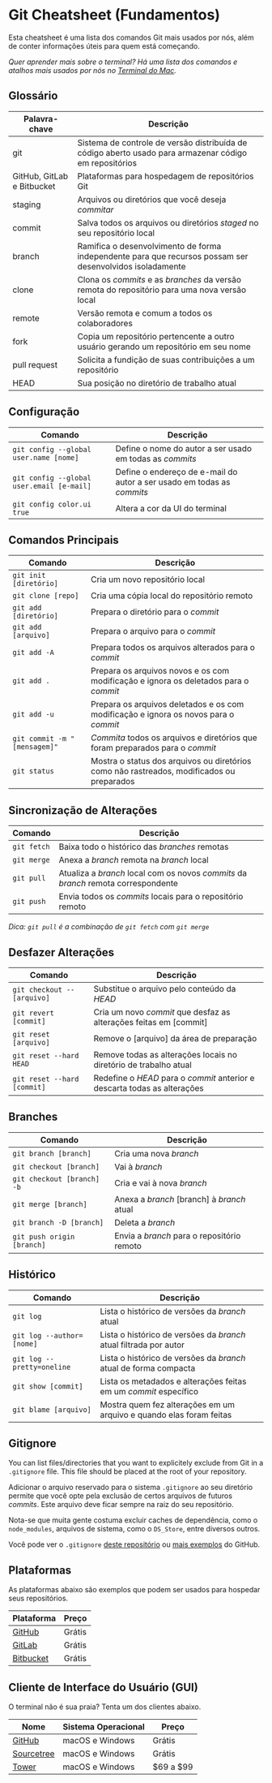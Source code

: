 # Git Cheatsheet (Fundamentos)

Esta cheatsheet é uma lista dos comandos Git mais usados por nós, além de conter informações úteis para quem está começando.

*Quer aprender mais sobre o terminal? Há uma lista dos comandos e atalhos mais usados por nós no [Terminal do Mac](https://github.com/0nn0/terminal-mac-cheatsheet/tree/master/Português).*

## Glossário

| Palavra-chave              | Descrição                                                                                                |
| -------------------------- | -------------------------------------------------------------------------------------------------------- |
| git                        | Sistema de controle de versão distribuída de código aberto usado para armazenar código em repositórios   |
| GitHub, GitLab e Bitbucket | Plataformas para hospedagem de repositórios Git                                                           |
| staging                    | Arquivos ou diretórios que você deseja *commitar*                                                        |
| commit                     | Salva todos os arquivos ou diretórios *staged* no seu repositório local                                  |
| branch                     | Ramifica o desenvolvimento de forma independente para que recursos possam ser desenvolvidos isoladamente |
| clone                      | Clona os *commits* e as *branches* da versão remota do repositório para uma nova versão local            |
| remote                     | Versão remota e comum a todos os colaboradores                                                           |
| fork                       | Copia um repositório pertencente a outro usuário gerando um repositório em seu nome                      |
| pull request               | Solicita a fundição de suas contribuições a um repositório                                               |
| HEAD                       | Sua posição no diretório de trabalho atual                                                               |

## Configuração

| Comando                                   | Descrição                                                              |
| ----------------------------------------- | ---------------------------------------------------------------------- |
| `git config --global user.name [nome]`    | Define o nome do autor a ser usado em todas as *commits*               |
| `git config --global user.email [e-mail]` | Define o endereço de e-mail do autor a ser usado em todas as *commits* |
| `git config color.ui true`                | Altera a cor da UI do terminal                                         |

## Comandos Principais

| Comando                      | Descrição                                                                                 |
| ---------------------------  | ----------------------------------------------------------------------------------------- |
| `git init [diretório]`       | Cria um novo repositório local                                                            |
| `git clone [repo]`           | Cria uma cópia local do repositório remoto                                                |
| `git add [diretório]`        | Prepara o diretório para o *commit*                                                       |
| `git add [arquivo]`          | Prepara o arquivo para o *commit*                                                         |
| `git add -A`                 | Prepara todos os arquivos alterados para o *commit*                                       |
| `git add .`                  | Prepara os arquivos novos e os com modificação e ignora os deletados para o *commit*      |
| `git add -u`                 | Prepara os arquivos deletados e os com modificação e ignora os novos para o *commit*      |
| `git commit -m "[mensagem]"` | *Commita* todos os arquivos e diretórios que foram preparados para o *commit*             |
| `git status`                 | Mostra o status dos arquivos ou diretórios como não rastreados, modificados ou preparados |

## Sincronização de Alterações

| Comando     | Descrição                                                                          |
| ----------- | ---------------------------------------------------------------------------------- |
| `git fetch` | Baixa todo o histórico das *branches* remotas                                      |
| `git merge` | Anexa a *branch* remota na *branch* local                                          |
| `git pull`  | Atualiza a *branch* local com os novos *commits* da *branch* remota correspondente |
| `git push`  | Envia todos os *commits* locais para o repositório remoto                          |

*Dica: `git pull` é a combinação de `git fetch` com `git merge`*

## Desfazer Alterações

| Comando                     | Descrição                                                                 |
| --------------------------- | ------------------------------------------------------------------------- |
| `git checkout -- [arquivo]` | Substitue o arquivo pelo conteúdo da *HEAD*                               |
| `git revert [commit]`       | Cria um novo *commit* que desfaz as alterações feitas em [commit]         |
| `git reset [arquivo]`       | Remove o [arquivo] da área de preparação                                  |
| `git reset --hard HEAD`     | Remove todas as alterações locais no diretório de trabalho atual          |
| `git reset --hard [commit]` | Redefine o *HEAD* para o *commit* anterior e descarta todas as alterações |

## Branches

| Comando                    | Descrição                                  |
| -------------------------- | ------------------------------------------ |
| `git branch [branch]`      | Cria uma nova *branch*                     |
| `git checkout [branch]`    | Vai à *branch*                             |
| `git checkout [branch] -b` | Cria e vai à nova *branch*                 |
| `git merge [branch]`       | Anexa a *branch* [branch] à *branch* atual |
| `git branch -D [branch]`   | Deleta a *branch*                          |
| `git push origin [branch]` | Envia a *branch* para o repositório remoto |

## Histórico

| Comando                    | Descrição                                                           |
| -------------------------- | ------------------------------------------------------------------- |
| `git log`                  | Lista o histórico de versões da *branch* atual                      |
| `git log --author=[nome]`  | Lista o histórico de versões da *branch* atual filtrada por autor   |
| `git log --pretty=oneline` | Lista o histórico de versões da *branch* atual de forma compacta    |
| `git show [commit]`        | Lista os metadados e alterações feitas em um *commit* específico    |
| `git blame [arquivo]`      | Mostra quem fez alterações em um arquivo e quando elas foram feitas |         |

## Gitignore

You can list files/directories that you want to explicitely exclude from Git in a `.gitignore` file. This file should be placed at the root of your repository.

Adicionar o arquivo reservado para o sistema `.gitignore` ao seu diretório permite que você opte pela exclusão de certos arquivos de futuros *commits*. Este arquivo deve ficar sempre na raiz do seu repositório.

Nota-se que muita gente costuma excluir caches de dependência, como o `node_modules`, arquivos de sistema, como o `DS_Store`, entre diversos outros.

Você pode ver o `.gitignore` [deste repositório](https://github.com/0nn0/git-basics-cheatsheet/blob/master/.gitignore) ou [mais exemplos](https://github.com/github/gitignore) do GitHub.

## Plataformas

As plataformas abaixo são exemplos que podem ser usados para hospedar seus repositórios.

| Plataforma                         | Preço   |
| ---------------------------------- | ------- |
| [GitHub](https://github.com)       | Grátis  |
| [GitLab](https://gitlab.com)       | Grátis  |
| [Bitbucket](https://bitbucket.org) | Grátis  |

## Cliente de Interface do Usuário (GUI)

O terminal não é sua praia? Tenta um dos clientes abaixo.

| Nome                                        | Sistema Operacional | Preço     |
| ------------------------------------------- | ------------------- | --------- |
| [GitHub](https://desktop.github.com)        | macOS e Windows     | Grátis    |
| [Sourcetree](https://www.sourcetreeapp.com) | macOS e Windows     | Grátis    |
| [Tower](https://www.git-tower.com)          | macOS e Windows     | $69 a $99 |
